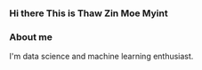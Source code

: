 ### Hi there This is Thaw Zin Moe Myint

### About me

I'm data science and machine learning enthusiast.
